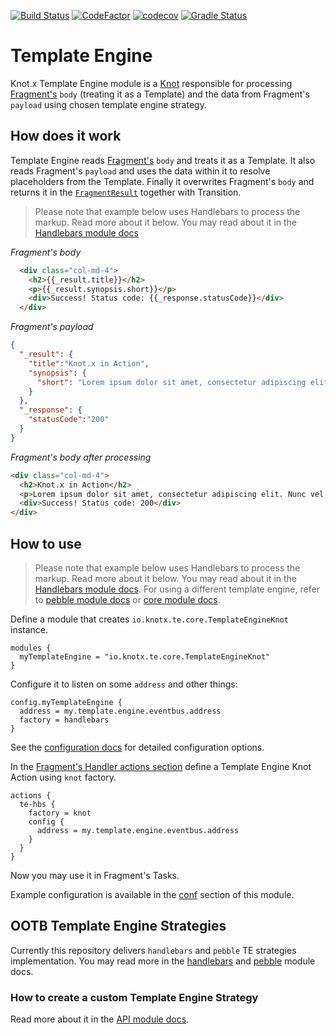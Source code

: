 [![Build Status](https://dev.azure.com/knotx/Knotx/_apis/build/status/Knotx.knotx-template-engine?branchName=master)](https://dev.azure.com/knotx/Knotx/_build/latest?definitionId=12&branchName=master)
[![CodeFactor](https://www.codefactor.io/repository/github/knotx/knotx-template-engine/badge)](https://www.codefactor.io/repository/github/knotx/knotx-template-engine)
[![codecov](https://codecov.io/gh/Knotx/knotx-template-engine/branch/master/graph/badge.svg)](https://codecov.io/gh/Knotx/knotx-template-engine)
[![Gradle Status](https://gradleupdate.appspot.com/Knotx/knotx-template-engine/status.svg)](https://gradleupdate.appspot.com/Knotx/knotx-template-engine/status)

# Template Engine
Knot.x Template Engine module is a [Knot](https://github.com/Knotx/knotx-fragments/tree/master/api#knot)
responsible for processing [Fragment's](https://github.com/Knotx/knotx-fragments/tree/master/api#knotx-fragment-api)
`body` (treating it as a Template) and the data from Fragment's `payload` using chosen
template engine strategy.

## How does it work
Template Engine reads [Fragment's](https://github.com/Knotx/knotx-fragments/tree/master/api#knotx-fragment-api)
`body` and treats it as a Template. It also reads Fragment's `payload` and uses the data within it
to resolve placeholders from the Template. Finally it overwrites Fragment's `body` and returns it
in the [`FragmentResult`](https://github.com/Knotx/knotx-fragments/blob/master/handler/api/docs/asciidoc/dataobjects.adoc#FragmentResult)
together with Transition.

> Please note that example below uses Handlebars to process the markup. Read more about it below.
> You may read about it in the [Handlebars module docs](https://github.com/Knotx/knotx-template-engine/tree/master/handlebars)

*Fragment's body*
```html
  <div class="col-md-4">
    <h2>{{_result.title}}</h2>
    <p>{{_result.synopsis.short}}</p>
    <div>Success! Status code: {{_response.statusCode}}</div>
  </div>
```

*Fragment's payload*
```json
{
  "_result": {
    "title":"Knot.x in Action",
    "synopsis": {
      "short": "Lorem ipsum dolor sit amet, consectetur adipiscing elit. Nunc vel enim ac augue egestas rutrum non eget libero."
    }
  },
  "_response": {
    "statusCode":"200"
  }
}
```

*Fragment's body after processing*
```html
<div class="col-md-4">
  <h2>Knot.x in Action</h2>
  <p>Lorem ipsum dolor sit amet, consectetur adipiscing elit. Nunc vel enim ac augue egestas rutrum non eget libero.</p>
  <div>Success! Status code: 200</div>
</div>
```

## How to use
> Please note that example below uses Handlebars to process the markup. Read more about it below.
> You may read about it in the [Handlebars module docs](https://github.com/Knotx/knotx-template-engine/tree/master/handlebars).
> For using a different template engine, refer to [pebble module docs]() or [core module docs](https://github.com/Knotx/knotx-template-engine/tree/master/core).

Define a module that creates `io.knotx.te.core.TemplateEngineKnot` instance.

```hocon
modules {
  myTemplateEngine = "io.knotx.te.core.TemplateEngineKnot"
}
```

Configure it to listen on some `address` and other things:
```hocon
config.myTemplateEngine {
  address = my.template.engine.eventbus.address
  factory = handlebars
}
```
See the [configuration docs](https://github.com/Knotx/knotx-template-engine/blob/master/core/docs/asciidoc/dataobjects.adoc)
for detailed configuration options.

In the [Fragment's Handler actions section](https://github.com/Knotx/knotx-fragments/tree/master/handler/core#actions) 
define a Template Engine Knot Action using `knot` factory.
```hocon
actions {
  te-hbs {
    factory = knot
    config {
      address = my.template.engine.eventbus.address
    }
  }
}
```

Now you may use it in Fragment's Tasks.

Example configuration is available in the [conf](https://github.com/Knotx/knotx-template-engine/blob/master/conf)
section of this module.

## OOTB Template Engine Strategies
Currently this repository delivers `handlebars` and `pebble` TE strategies implementation.
You may read more in the [handlebars](https://github.com/Knotx/knotx-template-engine/tree/master/handlebars) and [pebble](https://github.com/Knotx/knotx-template-engine/tree/master/pebble) module docs.


### How to create a custom Template Engine Strategy
Read more about it in the [API module docs](https://github.com/Knotx/knotx-template-engine/tree/master/api).
